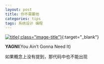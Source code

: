 ```yaml
---
layout: post
title: 你不需要他
categories: tips 
tags: 系统设计 编程
---
```


[![title](https://image.sideproject.cn/titlex/titlex_005.jpg){:class="image-title"}](https://image.sideproject.cn/titlex/titlex_005.jpg){:target="_blank"}

**YAGNI**(You Ain’t Gonna Need It)

如果概念上没有提到，那代码中也不能出现